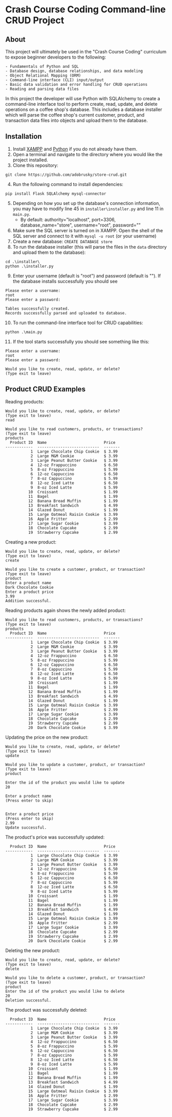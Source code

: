 # Crash Course Coding Command-line CRUD Project

## About

This project will ultimately be used in the "Crash Course Coding" curriculum to expose beginner developers to the following:

    - Fundamentals of Python and SQL
    - Database design, database relationships, and data modeling
    - Object Relational Mapping (ORM)
    - Command-line interface (CLI) input/output
    - Basic data validation and error handling for CRUD operations
    - Reading and parsing data files

In this project the developer will use Python with SQLAlchemy to create a command-line interface tool to perform create, read, update, and delete operations on a coffee shop's database. This includes a database installer which will parse the coffee shop's current customer, product, and transaction data files into objects and upload them to the database.

## Installation

1. Install [XAMPP](https://www.apachefriends.org/download.html) and [Python](https://www.python.org/downloads/) if you do not already have them.
2. Open a terminal and navigate to the directory where you would like the project installed. 
3. Clone this repository: 
```
git clone https://github.com/adobrusky/store-crud.git
```
4. Run the following command to install dependencies:
```
pip install Flask SQLAlchemy mysql-connector
```
5. Depending on how you set up the database's connection information, you may have to modify line 45 in `installer\installer.py` and line 11 in `main.py`. 
    - By default: authority="localhost", port=3306, database_name="store", username="root", password=""
6. Make sure the SQL server is turned on in XAMPP. Open the shell of the SQL server and connect to it with `mysql -u root` (or your username)
7. Create a new database: `CREATE DATABASE store`
8. To run the database installer (this will parse the files in the `data` directory and upload them to the database):
```
cd .\installer\
python .\installer.py
```
9. Enter your username (default is "root") and password (default is ""). If the database installs successfully you should see
```
Please enter a username:
root
Please enter a password:

Tables successfully created.
Records successfully parsed and uploaded to database.
```
10. To run the command-line interface tool for CRUD capabilities:
```
python .\main.py
```
11. If the tool starts successfully you should see something like this:
```
Please enter a username:
root
Please enter a password:

Would you like to create, read, update, or delete?
(Type exit to leave)
```

## Product CRUD Examples

Reading products:
```
Would you like to create, read, update, or delete?
(Type exit to leave)
read

Would you like to read customers, products, or transactions?
(Type exit to leave)
products
  Product ID  Name                         Price
------------  ---------------------------  -------
           1  Large Chocolate Chip Cookie  $ 3.99
           2  Large M&M Cookie             $ 3.99
           3  Large Peanut Butter Cookie   $ 3.99
           4  12-oz Frappuccino            $ 6.50
           5  8-oz Frappuccino             $ 5.99
           6  12-oz Cappuccino             $ 6.50
           7  8-oz Cappuccino              $ 5.99
           8  12-oz Iced Latte             $ 6.50
           9  8-oz Iced Latte              $ 5.99
          10  Croissant                    $ 1.99
          11  Bagel                        $ 1.99
          12  Banana Bread Muffin          $ 1.99
          13  Breakfast Sandwich           $ 4.99
          14  Glazed Donut                 $ 1.99
          15  Large Oatmeal Raisin Cookie  $ 3.99
          16  Apple Fritter                $ 2.99
          17  Large Sugar Cookie           $ 3.99
          18  Chocolate Cupcake            $ 2.99
          19  Strawberry Cupcake           $ 2.99
```

Creating a new product:
```
Would you like to create, read, update, or delete?
(Type exit to leave)
create

Would you like to create a customer, product, or transaction?
(Type exit to leave)
product
Enter a product name
Dark Chocolate Cookie
Enter a product price
3.99
Addition successful.
```
Reading products again shows the newly added product:
```
Would you like to read customers, products, or transactions?
(Type exit to leave)
products
  Product ID  Name                         Price
------------  ---------------------------  -------
           1  Large Chocolate Chip Cookie  $ 3.99
           2  Large M&M Cookie             $ 3.99
           3  Large Peanut Butter Cookie   $ 3.99
           4  12-oz Frappuccino            $ 6.50
           5  8-oz Frappuccino             $ 5.99
           6  12-oz Cappuccino             $ 6.50
           7  8-oz Cappuccino              $ 5.99
           8  12-oz Iced Latte             $ 6.50
           9  8-oz Iced Latte              $ 5.99
          10  Croissant                    $ 1.99
          11  Bagel                        $ 1.99
          12  Banana Bread Muffin          $ 1.99
          13  Breakfast Sandwich           $ 4.99
          14  Glazed Donut                 $ 1.99
          15  Large Oatmeal Raisin Cookie  $ 3.99
          16  Apple Fritter                $ 2.99
          17  Large Sugar Cookie           $ 3.99
          18  Chocolate Cupcake            $ 2.99
          19  Strawberry Cupcake           $ 2.99
          20  Dark Chocolate Cookie        $ 3.99
```
Updating the price on the new product:
```
Would you like to create, read, update, or delete?
(Type exit to leave)
update

Would you like to update a customer, product, or transaction?
(Type exit to leave)
product

Enter the id of the product you would like to update
20

Enter a product name
(Press enter to skip)


Enter a product price
(Press enter to skip)
2.99
Update successful.
```
The product's price was successfully updated:
```
  Product ID  Name                         Price
------------  ---------------------------  -------
           1  Large Chocolate Chip Cookie  $ 3.99
           2  Large M&M Cookie             $ 3.99
           3  Large Peanut Butter Cookie   $ 3.99
           4  12-oz Frappuccino            $ 6.50
           5  8-oz Frappuccino             $ 5.99
           6  12-oz Cappuccino             $ 6.50
           7  8-oz Cappuccino              $ 5.99
           8  12-oz Iced Latte             $ 6.50
           9  8-oz Iced Latte              $ 5.99
          10  Croissant                    $ 1.99
          11  Bagel                        $ 1.99
          12  Banana Bread Muffin          $ 1.99
          13  Breakfast Sandwich           $ 4.99
          14  Glazed Donut                 $ 1.99
          15  Large Oatmeal Raisin Cookie  $ 3.99
          16  Apple Fritter                $ 2.99
          17  Large Sugar Cookie           $ 3.99
          18  Chocolate Cupcake            $ 2.99
          19  Strawberry Cupcake           $ 2.99
          20  Dark Chocolate Cookie        $ 2.99
```
Deleting the new product:
```
Would you like to create, read, update, or delete?
(Type exit to leave)
delete

Would you like to delete a customer, product, or transaction?
(Type exit to leave)
product
Enter the id of the product you would like to delete
20
Deletion successful.
```
The product was successfully deleted:
```
  Product ID  Name                         Price
------------  ---------------------------  -------
           1  Large Chocolate Chip Cookie  $ 3.99
           2  Large M&M Cookie             $ 3.99
           3  Large Peanut Butter Cookie   $ 3.99
           4  12-oz Frappuccino            $ 6.50
           5  8-oz Frappuccino             $ 5.99
           6  12-oz Cappuccino             $ 6.50
           7  8-oz Cappuccino              $ 5.99
           8  12-oz Iced Latte             $ 6.50
           9  8-oz Iced Latte              $ 5.99
          10  Croissant                    $ 1.99
          11  Bagel                        $ 1.99
          12  Banana Bread Muffin          $ 1.99
          13  Breakfast Sandwich           $ 4.99
          14  Glazed Donut                 $ 1.99
          15  Large Oatmeal Raisin Cookie  $ 3.99
          16  Apple Fritter                $ 2.99
          17  Large Sugar Cookie           $ 3.99
          18  Chocolate Cupcake            $ 2.99
          19  Strawberry Cupcake           $ 2.99
```